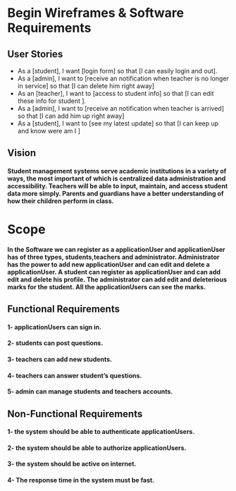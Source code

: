# Begin Wireframes & Software Requirements

## User Stories
- As a [student], I want [login form] so that [I can easily login and out].
- As a [admin], I want to [receive an notification when teacher is no longer in service] so that [I can delete him right away]
- As an [teacher], I want to [access to student info] so that [I can edit these info for student ].
- As a [admin], I want to [receive an notification when teacher is arrived] so that [I can add him up right away]
- As a [student], I want to [see my latest update] so that [I can keep up and know were am I ]


## Vision

#### Student management systems serve academic institutions in a variety of ways, the most important of which is centralized data administration and accessibility.  Teachers will be able to input, maintain, and access student data more simply.  Parents and guardians have a better understanding of how their children perform in class.

# Scope

#### In the Software we can register as a applicationUser and applicationUser has of three types, students,teachers and administrator. Administrator has the power to add new applicationUser and can edit and delete a applicationUser. A student can register as applicationUser and can add edit and delete his profile. The administrator can add edit and deleterious marks for the student. All the applicationUsers can see the marks.

## Functional Requirements

#### 1- applicationUsers can sign in.
#### 2- students can post questions.
#### 3- teachers can add new students.
#### 4- teachers can answer student’s questions.
#### 5- admin can manage students and teachers accounts.

## Non-Functional Requirements
#### 1- the system should be able to authenticate applicationUsers.
#### 2- the system should be able to authorize applicationUsers.
#### 3- the system should be active on internet.
#### 4- The response time in the system must be fast.